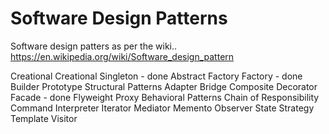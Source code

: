 # Software Design Patterns # 
Software design patters as per the wiki..
https://en.wikipedia.org/wiki/Software_design_pattern

Creational
    Creational
    Singleton - done
    Abstract Factory 
    Factory - done
    Builder
    Prototype
Structural Patterns
    Adapter
    Bridge
    Composite
    Decorator
    Facade -  done
    Flyweight
    Proxy
Behavioral Patterns
    Chain of Responsibility
    Command
    Interpreter
    Iterator
    Mediator
    Memento
    Observer
    State
    Strategy
    Template
    Visitor
